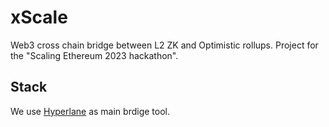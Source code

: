 # xScale
Web3 cross chain bridge between L2 ZK and Optimistic rollups. Project for the "Scaling Ethereum 2023 hackathon".

## Stack
We use [Hyperlane](https://docs.hyperlane.xyz/docs/) as main brdige tool.
